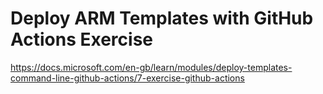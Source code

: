 # Deploy ARM Templates with GitHub Actions Exercise

https://docs.microsoft.com/en-gb/learn/modules/deploy-templates-command-line-github-actions/7-exercise-github-actions
